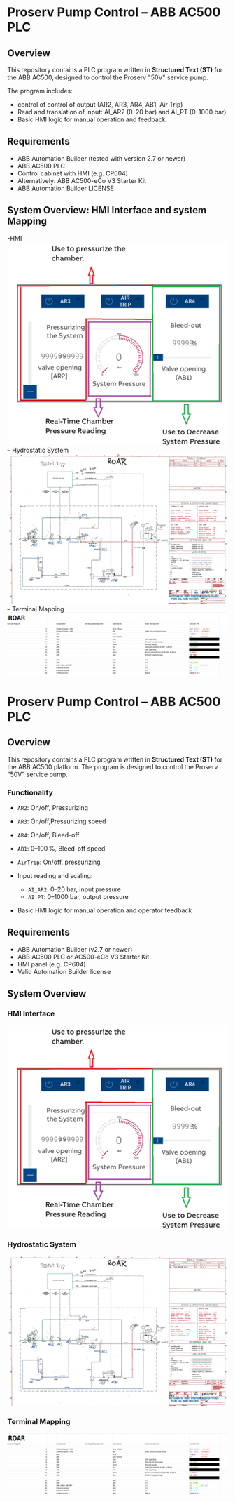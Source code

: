 # Proserv Pump Control – ABB AC500 PLC

## Overview
This repository contains a PLC program written in **Structured Text (ST)** for the ABB AC500, designed to control the Proserv "50V" service pump.


The program includes:
- control of control of output (AR2, AR3, AR4, AB1, Air Trip)
- Read and translation of input:  AI_AR2 (0–20 bar) and AI_PT (0–1000 bar)
- Basic HMI logic for manual operation and feedback

## Requirements
- ABB Automation Builder (tested with version 2.7 or newer)
- ABB AC500 PLC
- Control cabinet with HMI (e.g. CP604)
- Alternatively: ABB AC500-eCo V3 Starter Kit
- ABB Automation Builder LICENSE

## System Overview: HMI Interface and system Mapping
-HMI
![HMIm](images/HMI%20Interface.png)
– Hydrostatic System
![Hydrostatic System](images/Hydraulic-Mechanical%20Overview.png)
– Terminal Mapping
![Terminal Mapping](images/Input%20channels%20and%20terminal%20numbers.png)


# Proserv Pump Control – ABB AC500 PLC

## Overview
This repository contains a PLC program written in **Structured Text (ST)** for the ABB AC500 platform. The program is designed to control the Proserv "50V" service pump.

### Functionality
- `AR2`: On/off, Pressurizing  
- `AR3`: On/off,Pressurizing speed  
- `AR4`: On/off, Bleed-off  
- `AB1`: 0–100 %, Bleed-off speed  
- `AirTrip`: On/off, pressurizing  
- Input reading and scaling:
  - `AI_AR2`: 0–20 bar, input pressure
  - `AI_PT`: 0–1000 bar, output pressure

- Basic HMI logic for manual operation and operator feedback

## Requirements
- ABB Automation Builder (v2.7 or newer)
- ABB AC500 PLC or AC500-eCo V3 Starter Kit
- HMI panel (e.g. CP604)
- Valid Automation Builder license

## System Overview
### HMI Interface
![HMIm](images/HMI%20Interface.png)

### Hydrostatic System
![Hydrostatic System](images/Hydraulic-Mechanical%20Overview.png)

### Terminal Mapping
![Terminal Mapping](images/Input%20channels%20and%20terminal%20numbers.png)

